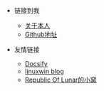 * 链接到我
  * [关于本人](https://linuxwin232.github.io/about/) 
  * [Github地址](https://github.com/LinuxWin232)


* 友情链接
  * [Docsify](https://docsify.js.org/#/)
  * [linuxwin blog](https://linuxwin232.github.io/)
  * [Republic Of Lunar的小窝](https://lunarlands.github.io/)

